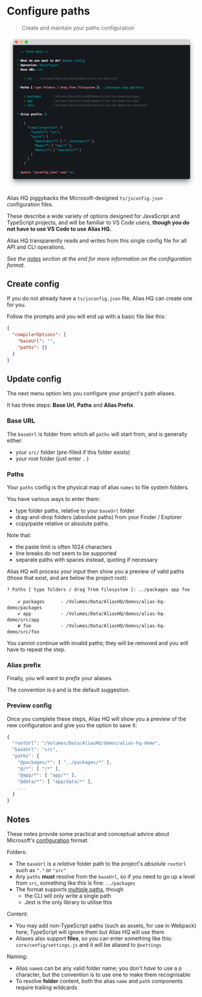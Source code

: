 # Configure paths

> Create and maintain your paths configuration

![alias cli](../assets/cli-paths.png)

Alias HQ piggybacks the Microsoft-designed `ts/jsconfig.json` configuration files.

These describe a wide variety of options designed for JavaScript and TypeScript projects, and will be familiar to VS Code users, **though you do not have to use VS Code to use Alias HQ.**

Alias HQ transparently reads and writes from this single config file for all API and CLI operations. 

*See the [notes](#notes) section at the end for more information on the configuration format.*

## Create config

If you do not already have a `ts/jsconfig.json` file, Alias HQ can create one for you.

Follow the prompts and you will end up with a basic file like this:

```json
{
  "compilerOptions": {
    "baseUrl": "",
    "paths": {}
  }
}
```

## Update config

The next menu option lets you configure your project's path aliases.

It has three steps: **Base Url**, **Paths** and **Alias Prefix**.

### Base URL

The `baseUrl` is folder from which all `paths` will start from, and is generally either:

-  your `src/` folder (pre-filled if this folder exists)
- your root folder (just enter `.` )

### Paths

Your `paths` config is the physical map of alias `names` to file system folders.

You have various ways to enter them:

- type folder paths, relative to your `baseUrl` folder
- drag-and-drop folders (absolute paths) from your Finder / Explorer
- copy/paste relative or absolute paths. 

Note that:

- the paste limit is often 1024 characters
- line breaks do not seem to be supported
- separate paths with spaces instead, quoting if necessary

Alias HQ will process your input then show you a preview of valid paths (those that exist, and are below the project root):

```
? Paths [ type folders / drag from filesystem ]: ../packages app foo

    ✔ packages      - /Volumes/Data/AliasHQ/demos/alias-hq-demo/packages
    ✔ app           - /Volumes/Data/AliasHQ/demos/alias-hq-demo/src/app
    ✘ foo           - /Volumes/Data/AliasHQ/demos/alias-hq-demo/src/foo
```

You cannot continue with invalid paths; they will be removed and you will have to repeat the step.

### Alias prefix

Finally, you will want to *prefix* your aliases.

The convention is `@` and is the default suggestion.

### Preview config

Once you complete these steps, Alias HQ will show you a preview of the new configuration and give you the option to save it:

```js
{
  "rootUrl": "/Volumes/Data/AliasHQ/demos/alias-hq-demo",
  "baseUrl": "src",
  "paths": {
    "@packages/*": [ "../packages/*" ],
    "@/*": [ "/*" ],
    "@app/*": [ "app/*" ],
    "@data/*": [ "app/data/*" ],
    ...
  }
}
```

## Notes

These notes provide some practical and conceptual advice about Microsoft's [configuration](https://code.visualstudio.com/docs/languages/jsconfig#_using-webpack-aliases) format.

Folders:

- The `baseUrl` is a *relative* folder path to the project's *absolute* `rootUrl` such as  `"."` or `"src"`
- Any `paths` **must** resolve from the `baseUrl`, so if you need to go up a level from `src`, something like this is fine: `../packages`
- The format supports [multiple paths](https://www.typescriptlang.org/tsconfig#paths), though
     - the CLI will only write a single path
     - Jest is the only library to utilise this

Content:

- You may add non-TypeScript paths (such as assets, for use in Webpack) here; TypeScript will ignore them but Alias HQ will use them
- Aliases also support **files**, so you can enter something like this: `core/config/settings.js` and it will be aliased to `@settings`

Naming:

- Alias `name`s can be any valid folder name; you don't *have* to use a `@` character, but the convention is to use one to make them recognisable
- To resolve **folder** content, both the alias `name` and `path` components require trailing wildcards 
